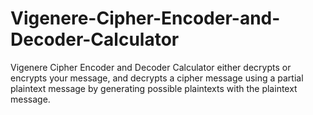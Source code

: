# Vigenere-Cipher-Encoder-and-Decoder-Calculator
Vigenere Cipher Encoder and Decoder Calculator either decrypts or encrypts your message, and decrypts a cipher message
using a partial plaintext message by generating possible plaintexts with the plaintext message. 
